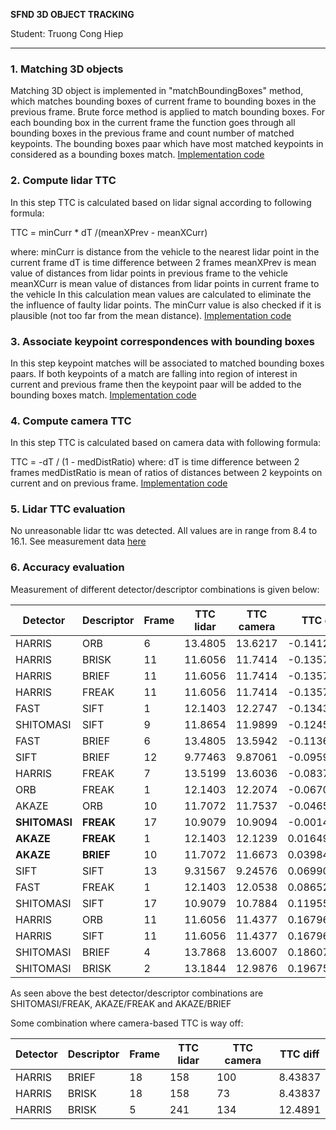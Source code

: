 **SFND 3D OBJECT TRACKING**


Student: Truong Cong Hiep

------------

### 1. Matching 3D objects

Matching 3D object is implemented in "matchBoundingBoxes" method, which matches bounding boxes of current frame to bounding boxes in the previous frame. Brute force method is applied to match bounding boxes. For each bounding box in the current frame the function goes through all bounding boxes in the previous frame and count number of matched keypoints. The bounding boxes paar which have most matched keypoints in considered as a bounding boxes match. [Implementation code](https://github.com/truongconghiep/SFND_3D_Object_Tracking/blob/00685101f645d11fc5a1dabfe82df9c56789ef1e/src/camFusion_Student.cpp#L148)

### 2. Compute lidar TTC

In this step TTC is calculated based on lidar signal according to following formula:

TTC = minCurr * dT /(meanXPrev - meanXCurr)

where: minCurr is distance from the vehicle to the nearest lidar point in the current frame
       dT is time difference between 2 frames
       meanXPrev is mean value of distances from lidar points in previous frame to the vehicle
       meanXCurr is mean value of distances from lidar points in current frame to the vehicle
In this calculation mean values are calculated to eliminate the the influence of faulty lidar points. The minCurr value is also checked if it is plausible (not too far from the mean distance). 
[Implementation code](https://github.com/truongconghiep/SFND_3D_Object_Tracking/blob/00685101f645d11fc5a1dabfe82df9c56789ef1e/src/camFusion_Student.cpp#L200)

### 3. Associate keypoint correspondences with bounding boxes

In this step keypoint matches will be associated to matched bounding boxes paars. If both keypoints of a match are falling into region of interest in current and previous frame then the keypoint paar will be added to the bounding boxes match.
[Implementation code](https://github.com/truongconghiep/SFND_3D_Object_Tracking/blob/00685101f645d11fc5a1dabfe82df9c56789ef1e/src/camFusion_Student.cpp#L134)


### 4. Compute camera TTC

In this step TTC is calculated based on camera data with following formula:

TTC = -dT / (1 - medDistRatio)
where: dT is time difference between 2 frames
       medDistRatio is mean of ratios of distances between 2 keypoints on current and on previous frame.
[Implementation code](https://github.com/truongconghiep/SFND_3D_Object_Tracking/blob/00685101f645d11fc5a1dabfe82df9c56789ef1e/src/camFusion_Student.cpp#L148)

### 5. Lidar TTC evaluation

No unreasonable lidar ttc was detected. All values are in range from 8.4 to 16.1. See measurement data [here](https://github.com/truongconghiep/SFND_3D_Object_Tracking/blob/master/build/InfoLog.csv)

### 6. Accuracy evaluation

Measurement of different detector/descriptor combinations is given below:

| Detector   | Descriptor | Frame | TTC lidar | TTC camera | TTC diff |
|------------|------------|-------|-----------|------------|----------|
| HARRIS     |    ORB     |   6   |  13.4805  |   13.6217  | -0.141213|
|HARRIS|	BRISK|	11|	11.6056|	11.7414|	-0.135786|
|HARRIS|	BRIEF|	11|	11.6056|	11.7414|	-0.135786|
|HARRIS|	FREAK|	11|	11.6056|	11.7414|	-0.135786|
|FAST|	SIFT|	1|	12.1403|	12.2747|	-0.134334|
|SHITOMASI|	SIFT|	9|	11.8654|	11.9899|	-0.124507|
|FAST|	BRIEF|	6|	13.4805|	13.5942|	-0.113665|
|SIFT|	BRIEF|	12|	9.77463|	9.87061|	-0.0959779|
|HARRIS|	FREAK|	7|	13.5199|	13.6036|	-0.0837262|
|ORB|	FREAK|	1|	12.1403|	12.2074|	-0.0670974|
|AKAZE|	ORB|	10|	11.7072|	11.7537|	-0.0465839|
|**SHITOMASI**|	**FREAK**|	17|	10.9079|	10.9094|	-0.00146737|**
|**AKAZE**|	**FREAK**|	1|	12.1403|	12.1239|	0.016497|
|**AKAZE**|	**BRIEF**|	10|	11.7072|	11.6673|	0.0398412|
|SIFT|	SIFT|	13|	9.31567|	9.24576|	0.0699048|
|FAST|	FREAK|	1|	12.1403|	12.0538|	0.0865223|
|SHITOMASI|	SIFT|	17|	10.9079|	10.7884|	0.119557|
|HARRIS|	ORB|	11|	11.6056|	11.4377|	0.16796|
|HARRIS|	SIFT|	11|	11.6056|	11.4377|	0.16796|
|SHITOMASI|	BRIEF|	4|	13.7868|	13.6007|	0.186071|
|SHITOMASI|	BRISK|	2|	13.1844|	12.9876|	0.196752|

As seen above the best detector/descriptor combinations are SHITOMASI/FREAK, AKAZE/FREAK and AKAZE/BRIEF

Some combination where camera-based TTC is way off:

| Detector   | Descriptor | Frame | TTC lidar | TTC camera | TTC diff |
|------------|------------|-------|-----------|------------|----------|
|HARRIS|BRIEF|18|	158|	100|	8.43837|	       -inf|	       inf|
|HARRIS|BRISK|18|	158|	73|	8.43837|	       -inf|	       inf|
|HARRIS|BRISK|5|	241|	134|	12.4891|	       -inf|	       inf|



